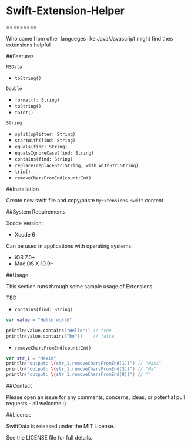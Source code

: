 # Swift-Extension-Helper

=========

Who came from other langueges like Java/Javascript might find thes extensions helpful


##Features

`NSData`
- `toString()`

`Double`
- `format(f: String)`
- `toString()`
- `toInt()`

`String`
- `split(splitter: String)`
- `startWith(find: String)`
- `equals(find: String)`
- `equalsIgnoreCase(find: String)`
- `contains(find: String)`
- `replace(replaceStr:String, with withStr:String)`
- `trim()`
- `removeCharsFromEnd(count:Int)`




##Installation

Create new swift file and copy/paste `MyExtensions.swift` content


##System Requirements

Xcode Version:

- Xcode 6

Can be used in applications with operating systems:

- iOS 7.0+
- Mac OS X 10.9+


##Usage

This section runs through some sample usage of Extensions.

TBD

- `contains(find: String)`

```swift
var value = "Hello world"

println(value.contains("Hello")) // true
println(value.contains("bo"))    // false
```

- `removeCharsFromEnd(count:Int)`

```swift
var str_1 = "Maxim"
println("output: \(str_1.removeCharsFromEnd(1))") // "Maxi"
println("output: \(str_1.removeCharsFromEnd(3))") // "Ma"
println("output: \(str_1.removeCharsFromEnd(8))") // ""
```

##Contact

Please open an issue for any comments, concerns, ideas, or potential pull requests - all welcome :)


##License

SwiftData is released under the MIT License.

See the LICENSE file for full details.
